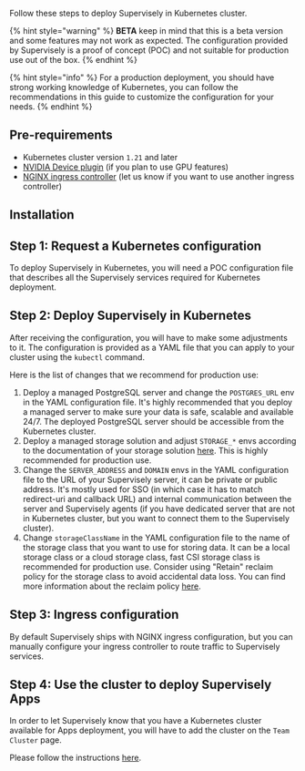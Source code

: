 Follow these steps to deploy Supervisely in Kubernetes cluster.

{% hint style="warning" %}
**BETA** keep in mind that this is a beta version and some features may not work as expected.
The configuration provided by Supervisely is a proof of concept (POC) and not suitable for production use out of the box.
{% endhint %}

{% hint style="info" %}
For a production deployment, you should have strong working knowledge of Kubernetes, you can follow the recommendations in this guide to customize the configuration for your needs.
{% endhint %}

## Pre-requirements

- Kubernetes cluster version `1.21` and later
- [NVIDIA Device plugin](https://github.com/NVIDIA/k8s-device-plugin) (if you plan to use GPU features)
- [NGINX ingress controller](https://kubernetes.github.io/ingress-nginx/deploy/) (let us know if you want to use another ingress controller)

## Installation

## Step 1: Request a Kubernetes configuration
To deploy Supervisely in Kubernetes, you will need a POC configuration file that describes all the Supervisely services required for Kubernetes deployment.

## Step 2: Deploy Supervisely in Kubernetes
After receiving the configuration, you will have to make some adjustments to it. The configuration is provided as a YAML file that you can apply to your cluster using the `kubectl` command.

Here is the list of changes that we recommend for production use:

1) Deploy a managed PostgreSQL server and change the `POSTGRES_URL` env in the YAML configuration file.
It's highly recommended that you deploy a managed server to make sure your data is safe, scalable and available 24/7.
The deployed PostgreSQL server should be accessible from the Kubernetes cluster.
2) Deploy a managed storage solution and adjust `STORAGE_*` envs according to the documentation of your storage solution [here](https://docs.supervisely.com/enterprise-edition/advanced-tuning/s3).
This is highly recommended for production use.
3) Change the `SERVER_ADDRESS` and `DOMAIN` envs in the YAML configuration file to the URL of your Supervisely server, it can be private or public address.
It's mostly used for SSO (in which case it has to match redirect-uri and callback URL) and internal communication between the server and Supervisely agents (if you have dedicated server that are not in Kubernetes cluster, but you want to connect them to the Supervisely cluster).
4) Change `storageClassName` in the YAML configuration file to the name of the storage class that you want to use for storing data. It can be a local storage class or a cloud storage class, fast CSI storage class is recommended for production use. Consider using "Retain" reclaim policy for the storage class to avoid accidental data loss. You can find more information about the reclaim policy [here](https://kubernetes.io/docs/tasks/administer-cluster/change-pv-reclaim-policy/#changing-the-reclaim-policy-of-a-persistentvolume).

## Step 3: Ingress configuration
By default Supervisely ships with NGINX ingress configuration, but you can manually configure your ingress controller to route traffic to Supervisely services.

## Step 4: Use the cluster to deploy Supervisely Apps
In order to let Supervisely know that you have a Kubernetes cluster available for Apps deployment, you will have to add the cluster on the `Team Cluster` page.

Please follow the instructions [here](agent.md).